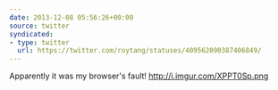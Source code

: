 ```yaml
---
date: 2013-12-08 05:56:26+00:00
source: twitter
syndicated:
- type: twitter
  url: https://twitter.com/roytang/statuses/409562090387406849/
---
```


Apparently it was my browser's fault! http://i.imgur.com/XPPT0Sp.png